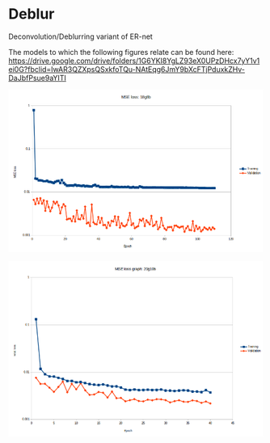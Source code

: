 # Deblur
Deconvolution/Deblurring variant of ER-net 

The models to which the following figures relate can be found here: https://drive.google.com/drive/folders/1G6YKI8YgLZ93eX0UPzDHcx7yY1v1ei0G?fbclid=IwAR3QZXpsQSxkfoTQu-NAtEqg6JmY9bXcFTjPduxkZHv-DaJbfPsue9aYITI

![18g8b Loss-graph](/18g8b_loss.png)

![20g10b Loss-graph](/20g10b_loss.png)
